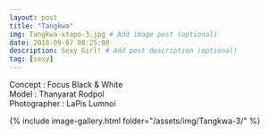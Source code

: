 ```yaml
---
layout: post
title: "Tangkwa"
img: Tangkwa-xtapo-3.jpg # Add image post (optional)
date: 2018-09-07 08:25:00
description: Sexy Girl! # Add post description (optional)
tag: [sexy]
---
```

Concept : Focus Black & White   
Model : Thanyarat Rodpol  
Photographer : LaPis Lumnoi  


{% include image-gallery.html folder="/assets/img/Tangkwa-3/" %}
